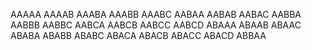 AAAAA
AAAAB
AAABA
AAABB
AAABC
AABAA
AABAB
AABAC
AABBA
AABBB
AABBC
AABCA
AABCB
AABCC
AABCD
ABAAA
ABAAB
ABAAC
ABABA
ABABB
ABABC
ABACA
ABACB
ABACC
ABACD
ABBAA
